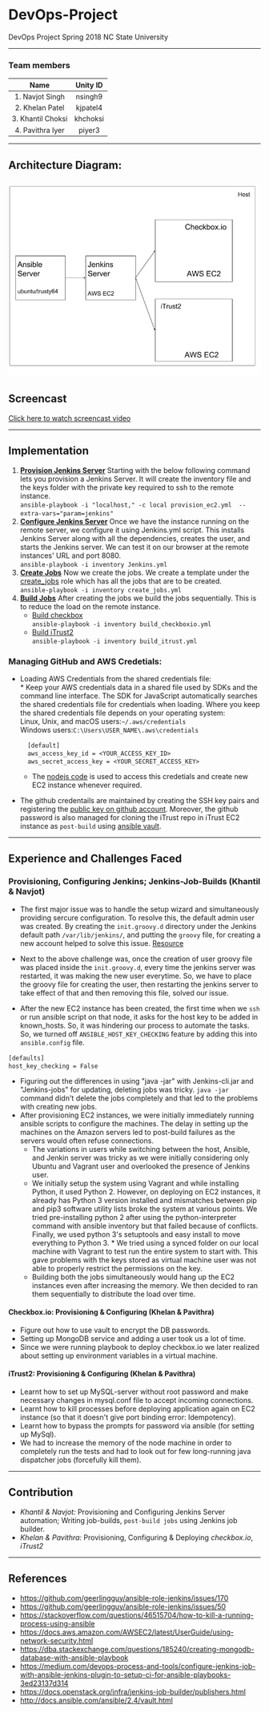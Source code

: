 # DevOps-Project
DevOps Project Spring 2018 NC State University

----------------------------------------  
### Team members
|Name | Unity ID |
| :---: | :---: |
|1. Navjot Singh |       nsingh9|
|2. Khelan Patel     |        kjpatel4|
|3. Khantil Choksi   |        khchoksi|
|4. Pavithra Iyer    |       piyer3|

----------------------------------------
## Architecture Diagram: 
![img](/Architecture.png)
--------------------------------------------------------

## Screencast
[  Click here to watch screencast video  ](https://youtu.be/uFHt1vF90pI)

---------------------------------------------------------------------------
## Implementation

1. **[Provision Jenkins Server](https://github.ncsu.edu/khchoksi/DevOps-Project/blob/milestone1/provision_ec2.yml)** Starting with the below following command lets you provision a Jenkins Server. It will create the inventory file and the keys folder with the private key required to ssh to the remote instance.    
     ``` ansible-playbook -i "localhost," -c local provision_ec2.yml  --extra-vars="param=jenkins" ```
2. **[Configure Jenkins Server](https://github.ncsu.edu/khchoksi/DevOps-Project/blob/milestone1/jenkins.yml)** Once we have the instance running on the remote server, we configure it using Jenkins.yml script. This installs Jenkins Server along with all the dependencies, creates the user, and starts the Jenkins server. We can test it on our browser at the remote instances' URL and port 8080.    
     ``` ansible-playbook -i inventory Jenkins.yml ```
3. **[Create Jobs](https://github.ncsu.edu/khchoksi/DevOps-Project/blob/milestone1/create_jobs.yml)**  Now we create the jobs. We create a template under the [create_jobs](https://github.ncsu.edu/khchoksi/DevOps-Project/tree/milestone1/roles/create_jobs) role which has all the jobs that are to be created.    
     ``` ansible-playbook -i inventory create_jobs.yml ```
4. **[Build Jobs](https://github.ncsu.edu/khchoksi/DevOps-Project/blob/milestone1/build_itrust.yml)**  After creating the jobs we build the jobs sequentially. This is to reduce the load on the remote instance.  
   * [Build checkbox](https://github.ncsu.edu/khchoksi/DevOps-Project/blob/milestone1/build_checkboxio.yml)   
     ``` ansible-playbook -i inventory build_checkboxio.yml ```  
    * [Build iTrust2](https://github.ncsu.edu/khchoksi/DevOps-Project/blob/milestone1/build_itrust.yml)   
     ``` ansible-playbook -i inventory build_itrust.yml ```
     
### Managing GitHub and AWS Credetials:  
* Loading AWS Credentials from the shared credentials file:  
        * Keep your AWS credentials data in a shared file used by SDKs and the command line interface. The SDK for JavaScript automatically searches the shared credentials file for credentials when loading. Where you keep the shared credentials file depends on your operating system:  
        Linux, Unix, and macOS users:`~/.aws/credentials`  
        Windows users:`C:\Users\USER_NAME\.aws\credentials`  
        
        
        [default]  
        aws_access_key_id = <YOUR_ACCESS_KEY_ID>  
        aws_secret_access_key = <YOUR_SECRET_ACCESS_KEY>  
     
     * The [nodejs code](/roles/ec2_instance/templates/ec2_createinstance.js) is used to access this credetials and create new EC2 instance whenever required.  
        
* The github credentails are maintained by creating the SSH key pairs and registering the [public key on github account](https://help.github.com/articles/generating-a-new-ssh-key-and-adding-it-to-the-ssh-agent/). Moreover, the github password is also managed for cloning the iTrust repo in iTrust EC2 instance as `post-build` using [ansible vault](http://docs.ansible.com/ansible/2.4/vault.html).

-----------------------------------------  

## Experience and Challenges Faced

### Provisioning, Configuring Jenkins; Jenkins-Job-Builds (Khantil & Navjot)  

 * The first major issue was to handle the setup wizard and simultaneously providing sercure configuration. To resolve this, the default admin user was created. By creating the `init.groovy.d` directory under the Jenkins default path `/var/lib/jenkins/`, and putting the `groovy` file, for creating a new account helped to solve this issue. [Resource](https://github.com/geerlingguy/ansible-role-jenkins/issues/50)  
     
 * Next to the above challenge was, once the creation of user groovy file was placed inside the `init.groovy.d`, every time the jenkins server was restarted, it was making the new user everytime. So, we have to place the groovy file for creating the user, then restarting the jenkins server to take effect of that and then removing this file, solved our issue.  
    
 * After the new EC2 instance has been created, the first time when we `ssh` or run ansible script on that node, it asks for the host key to be added in known_hosts. So, it was hindering our process to automate the tasks. So, we turned off `ANSIBLE_HOST_KEY_CHECKING` feature by adding this into `ansible.config` file.   
 ```config  
 [defaults]
 host_key_checking = False  
 ```  
    
 * Figuring out the differences in using "java -jar" with Jenkins-cli.jar and "Jenkins-jobs" for updating, deleting jobs was tricky. `java -jar` command didn't delete the jobs completely and that led to the problems with creating new jobs. 
 * After provisioning EC2 instances, we were initially immediately running ansible scripts to configure the machines. The delay in setting up the machines on the Amazon servers led to post-build failures as the servers would often refuse connections.  
     * The variations in users while switching between the host, Ansible, and Jenkin server was tricky as we were initially considering only Ubuntu and Vagrant user and overlooked the presence of Jenkins user.  
     * We initially setup the system using Vagrant and while installing Python, it used Python 2. However, on deploying on EC2 instances, it already has Python 3 version installed and mismatches between pip and pip3 software utility lists broke the system at various points. We tried pre-installing python 2 after using the python-interpreter command with ansible inventory but that failed because of conflicts. Finally, we used python 3's setuptools and easy install to move everything to Python 3.      * We tried using a synced folder on our local machine with Vagrant to test run the entire system to start with. This gave problems with the keys stored as virtual machine user was not able to properly restrict the permissions on the key.  
     * Building both the jobs simultaneously would hang up the EC2 instances even after increasing the memory. We then decided to ran them sequentially to distribute the load over time.

#### Checkbox.io: Provisioning & Configuring (Khelan & Pavithra)  
   * Figure out how to use vault to encrypt the DB passwords.  
   * Setting up MongoDB service and adding a user took us a lot of time.  
   * Since we were running playbook to deploy checkbox.io we later realized about setting up environment variables in a virtual machine.

#### iTrust2: Provisioning & Configuring (Khelan & Pavithra) 
   * Learnt how to set up MySQL-server without root password and make necessary changes in mysql.conf file to accept incoming connections.  
   * Learnt how to kill processes before deploying application again on EC2 instance (so that it doesn't give port binding error: Idempotency).  
   * Learnt how to bypass the prompts for password via ansible (for setting up MySql).
   * We had to increase the memory of the node machine in order to completely run the tests and had to look out for few long-running java dispatcher jobs (forcefully kill them). 

----------------------------------------------------------------------------------

## Contribution 
   * *Khantil & Navjot:* Provisioning and Configuring Jenkins Server automation; Writing job-builds, `post-build jobs` using Jenkins job builder.  
   * *Khelan & Pavithra:* Provisioning, Configuring & Deploying *checkbox.io*, *iTrust2*  

------------------------------------------------------------ 

## References  
   * https://github.com/geerlingguy/ansible-role-jenkins/issues/170  
   * https://github.com/geerlingguy/ansible-role-jenkins/issues/50  
   * https://stackoverflow.com/questions/46515704/how-to-kill-a-running-process-using-ansible  
   * https://docs.aws.amazon.com/AWSEC2/latest/UserGuide/using-network-security.html  
   * https://dba.stackexchange.com/questions/185240/creating-mongodb-database-with-ansible-playbook  
   * https://medium.com/devops-process-and-tools/configure-jenkins-job-with-ansible-jenkins-plugin-to-setup-ci-for-ansible-playbooks-3ed23137d314  
   * https://docs.openstack.org/infra/jenkins-job-builder/publishers.html  
   * http://docs.ansible.com/ansible/2.4/vault.html  

